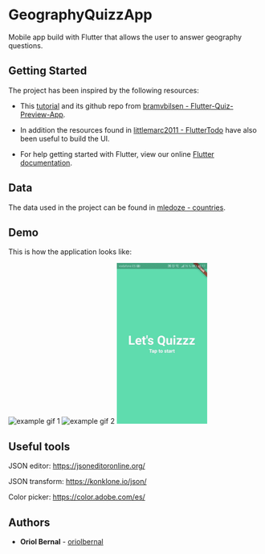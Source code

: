 # GeographyQuizzApp
Mobile app build with Flutter that allows the user to answer geography questions.

## Getting Started
The project has been inspired by the following resources:

* This [tutorial](https://youtu.be/jBBl1tYkUnE) and its github repo from [bramvbilsen - Flutter-Quiz-Preview-App](https://github.com/bramvbilsen/Flutter-Quiz-Preview-App).

* In addition the resources found in [littlemarc2011 - FlutterTodo](https://github.com/littlemarc2011/FlutterTodo) have also been useful to build the UI.

* For help getting started with Flutter, view our online [Flutter documentation](https://flutter.io/).

## Data

The data used in the project can be found in [mledoze - countries](https://github.com/mledoze/countries).


## Demo

This is how the application looks like:

![example gif 1](https://github.com/oriolbernal/GeographyQuizzApp/blob/master/examples/preview1.gif)
![example gif 2](https://github.com/oriolbernal/GeographyQuizzApp/blob/master/examples/preview2.gif)
![example gif 3](https://github.com/oriolbernal/GeographyQuizzApp/blob/master/examples/preview3.gif)

## Useful tools

JSON editor: https://jsoneditoronline.org/

JSON transform: https://konklone.io/json/

Color picker: https://color.adobe.com/es/


## Authors

* **Oriol Bernal** - [oriolbernal](https://github.com/oriolbernal)

